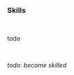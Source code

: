 <!-- no index -->

### Skills

<br>

todo

<br>

*todo: become skilled*
<!-- LAST EDITED 1699426848 LAST EDITED-->